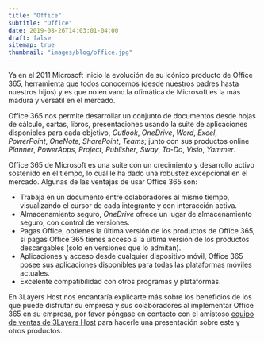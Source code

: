 ```yaml
---
title: "Office"
subtitle: "Office"
date: 2019-08-26T14:03:01-04:00
draft: false
sitemap: true
thumbnail: "images/blog/office.jpg"
---
```


Ya en el 2011 Microsoft inicio la evolución de su icónico producto de Office 365, herramienta que todos conocemos (desde nuestros padres hasta nuestros hijos) y es que no en vano la ofimática de Microsoft es la más madura y versátil en el mercado.

Office 365 nos permite desarrollar un conjunto de documentos desde hojas de cálculo, cartas, libros, presentaciones usando la suite de aplicaciones disponibles para cada objetivo, *Outlook*, *OneDrive*, *Word*, *Excel*, *PowerPoint*, *OneNote*, *SharePoint*, *Teams*; junto con sus productos online *Planner*, *PowerApps*, *Project*, *Publisher*, *Sway*, *To-Do*, *Visio*, *Yammer*.

Office 365 de Microsoft es una suite con un crecimiento y desarrollo activo sostenido en el tiempo, lo cual le ha dado una robustez excepcional en el mercado. Algunas de las ventajas de usar Office 365 son:

* Trabaja en un documento entre colaboradores al mismo tiempo, visualizando el cursor de cada integrante y con interacción activa.
* Almacenamiento seguro, *OneDrive* ofrece un lugar de almacenamiento seguro, con control de versiones.
* Pagas Office, obtienes la última versión de los productos de Office 365, si pagas Office 365 tienes acceso a la última versión de los productos descargables (solo en versiones que lo admitan).
* Aplicaciones y acceso desde cualquier dispositivo móvil, Office 365 posee sus aplicaciones disponibles para todas las plataformas móviles actuales.
* Excelente compatibilidad con otros programas y plataformas.

En 3Layers Host nos encantaría explicarte más sobre los beneficios de los que puede disfrutar su empresa y sus colaboradores al implementar Office 365 en su empresa, por favor póngase en contacto con el amistoso [equipo de ventas de 3Layers Host](https://3layers.host/contact/) para hacerle una presentación sobre este y otros productos.